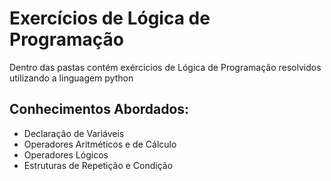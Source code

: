 <h1>Exercícios de Lógica de Programação</h1>
<p>Dentro das pastas contém exércicios de Lógica de Programação resolvidos utilizando a linguagem python</p>
<h2>Conhecimentos Abordados: </h2>
<ul>
    <li>Declaração de Variáveis</li>
    <li>Operadores Aritméticos e de Cálculo</li>
    <li>Operadores Lógicos</li>
    <li>Estruturas de Repetição e Condição</li>
</ul>